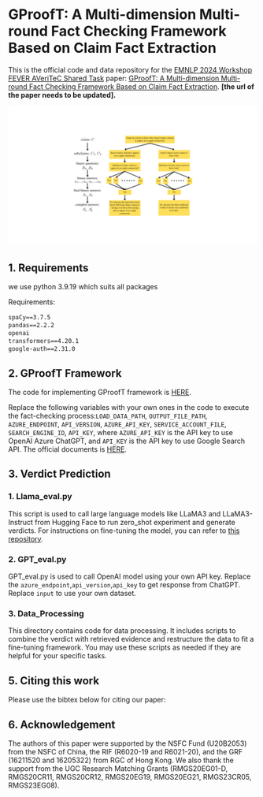 # GProofT: A Multi-dimension Multi-round Fact Checking Framework Based on Claim Fact Extraction

This is the official code and data repository for the [EMNLP 2024 Workshop FEVER AVeriTeC Shared Task](https://fever.ai/) paper:
[GProofT: A Multi-dimension Multi-round Fact Checking Framework Based on Claim Fact Extraction](https://arxiv.org/abs/2401.07286).
**[the url of the paper needs to be updated].**

![Overview](overview.png)

## 1. Requirements

we use python 3.9.19 which suits all packages

Requirements:
```
spaCy==3.7.5
pandas==2.2.2
openai
transformers==4.20.1
google-auth==2.31.0
```

## 2. GProofT Framework

The code for implementing GProofT framework is [HERE](https://github.com/HKUST-KnowComp/GProofT/blob/main/GPoofT.py).

Replace the following variables with your own ones in the code to execute the fact-checking process:``LOAD_DATA_PATH``, ``OUTPUT_FILE_PATH``, ``AZURE_ENDPOINT``, ``API_VERSION``, ``AZURE_API_KEY``, ``SERVICE_ACCOUNT_FILE``, ``SEARCH_ENGINE_ID``, ``API_KEY``, where ``AZURE_API_KEY`` is the API key to use OpenAI Azure ChatGPT, and ``API_KEY`` is the API key to use Google Search API. The official documents is [HERE](https://developers.google.com/custom-search/v1/overview).

## 3. Verdict Prediction
### 1. Llama_eval.py

This script is used to call large language models like LLaMA3 and LLaMA3-Instruct from Hugging Face to run zero_shot experiment and generate verdicts. For instructions on fine-tuning the model, you can refer to [this repository](https://github.com/hiyouga/LLaMA-Factory).

### 2. GPT_eval.py
GPT_eval.py is used to call OpenAI model using your own API key. Replace the ``azure_endpoint``,``api_version``,``api_key`` to get response from ChatGPT. Replace ``input`` to use your own dataset. 

### 3. Data_Processing

This directory contains code for data processing. It includes scripts to combine the verdict with retrieved evidence and restructure the data to fit a fine-tuning framework. You may use these scripts as needed if they are helpful for your specific tasks.



## 5. Citing this work

Please use the bibtex below for citing our paper:



## 6. Acknowledgement

The authors of this paper were supported by the NSFC Fund (U20B2053) from the NSFC of China, the RIF (R6020-19 and R6021-20), and the GRF (16211520 and 16205322) from RGC of Hong Kong. We also thank the support from the UGC Research Matching Grants (RMGS20EG01-D, RMGS20CR11, RMGS20CR12, RMGS20EG19, RMGS20EG21, RMGS23CR05, RMGS23EG08). 
